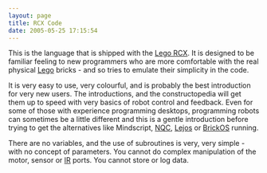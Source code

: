 ```yaml
---
layout: page
title: RCX Code
date: 2005-05-25 17:15:54
---
```

<p>This is the language that is shipped with the <a class="wiki" href="/wiki/rcx.html" title="The Lego RCX">Lego RCX</a>. It is designed to be familiar feeling to new programmers who are more comfortable with the real physical <a class="wiki" href="/wiki/lego.html" title="The best known construction toy">Lego</a> bricks - and so tries to emulate their simplicity in the code.
</p>
<p>It is very easy to use, very colourful, and is probably the best introduction for very new users. The introductions, and the constructopedia will get them up to speed with very basics of robot control and feedback. Even for some of those with experience programming desktops, programming robots can sometimes be a little different and this is a gentle introduction before trying to get the alternatives like Mindscript, <a class="wiki" href="/wiki/nqc.html" title="Not Quite C - A Lego PBrick Programming Language">NQC</a>, <a class="wiki" href="/wiki/lejos.html" title="A Java Based Lego RCX OS">Lejos</a> or <a class="wiki" href="/wiki/brickos.html" title="An entire Embedded OS for the RCX">BrickOS</a> running.
</p>
<p>There are no variables, and the use of subroutines is very, very simple - with no concept of parameters. You cannot do complex manipulation of the motor, sensor or <a class="wiki" href="/wiki/ir.html" title="Acronym for Infra Red">IR</a> ports. You cannot store or log data.
</p>
